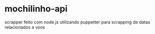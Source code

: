 # mochilinho-api
scrapper feito com node.js utilizando puppetter para scrapping de datas relacionados a voos 
